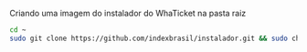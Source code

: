 Criando uma imagem do instalador do WhaTicket na pasta raiz
```bash
cd ~
sudo git clone https://github.com/indexbrasil/instalador.git && sudo chmod -R 777 whaticket_installer && cd ./whaticket_installer && sudo ./whaticket
```
